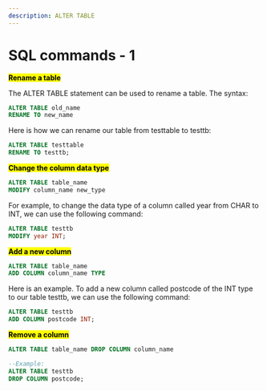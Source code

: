 ```yaml
---
description: ALTER TABLE
---
```


# SQL commands - 1

<mark style="background-color:yellow;">**Rename a table**</mark>

The ALTER TABLE statement can be used to rename a table. The syntax:

```sql
ALTER TABLE old_name 
RENAME TO new_name
```

Here is how we can rename our table from testtable to testtb:

```sql
ALTER TABLE testtable 
RENAME TO testtb;
```

<mark style="background-color:yellow;">**Change the column data type**</mark>

```sql
ALTER TABLE table_name 
MODIFY column_name new_type
```

For example, to change the data type of a column called year from CHAR to INT, we can use the following command:

```sql
ALTER TABLE testtb 
MODIFY year INT;
```

<mark style="background-color:yellow;">**Add a new column**</mark>

```sql
ALTER TABLE table_name 
ADD COLUMN column_name TYPE
```

Here is an example. To add a new column called postcode of the INT type to our table testtb, we can use the following command:

```sql
ALTER TABLE testtb 
ADD COLUMN postcode INT;
```

<mark style="background-color:yellow;">**Remove a column**</mark>

```sql
ALTER TABLE table_name DROP COLUMN column_name
```

```sql
--Example:
ALTER TABLE testtb 
DROP COLUMN postcode;
```

